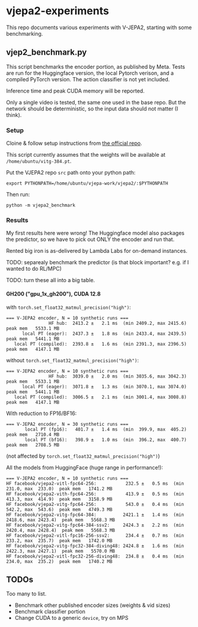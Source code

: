 # vjepa2-experiments

This repo documents various experiments with V-JEPA2, starting with some benchmarking.

## vjep2_benchmark.py

This script benchmarks the encoder portion, as published by Meta. Tests are run for the Huggingface version, the local Pytorch verison, and a compiled PyTorch version. The action classifier is not yet included.

Inference time and peak CUDA memory will be reported.

Only a single video is tested, the same one used in the base repo. But the network should be deterministic, so the input data should not matter (I think).

### Setup

Cloine & follow setup instructions from [the official repo](https://github.com/facebookresearch/vjepa2).

This script currently assumes that the weights will be available at `/home/ubuntu/vitg-384.pt`.

Put the VJEPA2 repo `src` path onto your python path:
```
export PYTHONPATH=/home/ubuntu/vjepa-work/vjepa2/:$PYTHONPATH
```

Then run:
```
python -m vjepa2_benchmark
```
### Results

My first results here were wrong! The Huggingface model also packages the predictor, so we have to pick out ONLY the encoder and run that.

Rented big iron is as-delivered by Lambda Labs for on-demand instances.

TODO: separealy benchmark the predictor (is that block important? e.g. if I wanted to do RL/MPC)

TODO: turn these all into a big table.



#### GH200 ("gpu_1x_gh200"), CUDA 12.8

with `torch.set_float32_matmul_precision("high")`:
```
=== V-JEPA2 encoder, N = 10 synthetic runs ===
                HF hub:  2413.2 ±   2.1 ms  (min 2409.2, max 2415.6)  peak mem   5533.1 MB
      local PT (eager):  2437.3 ±   1.8 ms  (min 2433.4, max 2439.5)  peak mem   5441.1 MB
   local PT (compiled):  2393.8 ±   1.6 ms  (min 2391.3, max 2396.5)  peak mem   4147.1 MB
```

without `torch.set_float32_matmul_precision("high")`:
```
=== V-JEPA2 encoder, N = 10 synthetic runs ===
                HF hub:  3039.0 ±   2.0 ms  (min 3035.6, max 3042.3)  peak mem   5533.1 MB
      local PT (eager):  3071.8 ±   1.3 ms  (min 3070.1, max 3074.0)  peak mem   5441.1 MB
   local PT (compiled):  3006.5 ±   2.1 ms  (min 3001.4, max 3008.8)  peak mem   4147.1 MB
```

With reduction to FP16/BF16:
```
=== V-JEPA2 encoder, N = 30 synthetic runs ===
       local PT (fp16):   401.7 ±   1.4 ms  (min  399.9, max  405.2)  peak mem   2710.4 MB
       local PT (bf16):   398.9 ±   1.0 ms  (min  396.2, max  400.7)  peak mem   2708.5 MB

```
(not affected by `torch.set_float32_matmul_precision("high")`)


All the models from HuggingFace (huge range in performance!):
```
=== V-JEPA2 encoder, N = 10 synthetic runs ===
HF facebook/vjepa2-vitl-fpc64-256:           232.5 ±   0.5 ms  (min  231.0, max  233.0)  peak mem   1741.2 MB
HF facebook/vjepa2-vith-fpc64-256:           413.9 ±   0.5 ms  (min  413.3, max  414.9)  peak mem   3158.9 MB
HF facebook/vjepa2-vitg-fpc64-256:           543.0 ±   0.4 ms  (min  542.2, max  543.6)  peak mem   4749.3 MB
HF facebook/vjepa2-vitg-fpc64-384:          2421.1 ±   1.4 ms  (min 2418.6, max 2423.4)  peak mem   5568.3 MB
HF facebook/vjepa2-vitg-fpc64-384-ssv2:     2424.3 ±   2.2 ms  (min 2420.4, max 2428.4)  peak mem   5568.3 MB
HF facebook/vjepa2-vitl-fpc16-256-ssv2:      234.4 ±   0.7 ms  (min  233.2, max  235.7)  peak mem   1742.0 MB
HF facebook/vjepa2-vitg-fpc32-384-diving48: 2424.8 ±   1.6 ms  (min 2422.3, max 2427.1)  peak mem   5570.0 MB
HF facebook/vjepa2-vitl-fpc32-256-diving48:  234.8 ±   0.4 ms  (min  234.0, max  235.2)  peak mem   1740.2 MB
```

## TODOs

Too many to list.
- Benchmark other published encoder sizes (weights & vid sizes)
- Benchmark classifier portion
- Change CUDA to a generic `device`, try on MPS